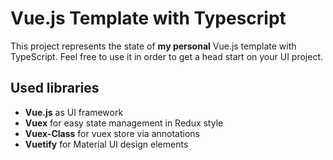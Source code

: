 # Vue.js Template with Typescript

This project represents the state of **my personal** Vue.js template with TypeScript. Feel free to use it in order to get a head start on your UI project.

## Used libraries

* **Vue.js** as UI framework
* **Vuex** for easy state management in Redux style
* **Vuex-Class** for vuex store via annotations
* **Vuetify** for Material UI design elements
